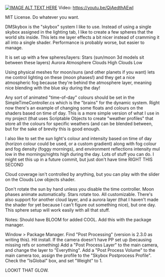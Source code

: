 [![IMAGE ALT TEXT HERE](https://img.youtube.com/vi/QjAedthAEwI/0.jpg)](https://www.youtube.com/watch?v=QjAedthAEwI)
Video: https://youtu.be/QjAedthAEwI

MIT License. Do whatever you want.

DMSkybox is the "skybox" system I like to use. Instead of using a single skybox assigned in the lighting tab, I like to create a few spheres that the world sits inside. This lets me layer effects a bit nicer instead of cramming it all into a single shader.  Performance is probably worse, but easier to manage.

It is set up with a few spheres/layers:
Stars
(sun/moon 3d models sit between these layers)
Aurora
Atmosphere
Clouds High
Clouds Low

Using physical meshes for moon/suns (and other planets if you want) lets me control lighting on these (moon phases!) and they get a nice atmospheric fog because they're behind the atmosphere layer, meaning nice blending with the blue sky during the day! 


Any sort of animated "time-of-day" colours should be set in the SimpleTimeController.cs which is the "brains" for the dynamic system. Right now there's an example of changing some floats and colours on the shaders based on time of day.  This is a more simple version of what I use in my project (that uses Scriptable Objects to create "weather profiles" that store all the colours for specific weathers (and can be blended between, but for the sake of brevity this is good enough.

I also like to set the sun light's colour and intensity based on time of day (horizon colour could be used, or a custom gradient) along with fog colour and fog density (foggy mornings), and environment reflections intensity mul low in the mornings/nights high during the day.  Lots of stuff you can do. I might set this up in a future commit, but just don't have time RIGHT THIS SECOND

Cloud coverage isn't controlled by anything, but you can play with the slider on the Clouds Low objects shader.

Don't rotate the sun by hand unless you disable the time controller.  Moon phases animate automatically. Stars rotate too.  All customizable. There's also support for another cloud layer, and a aurora layer (that I haven't made the shader for yet because I can't figure out something nice), but one day.  This sphere setup will work easily with all that stuff.

Notes:
Should have BLOOM for added COOL.  Add this with the package manager.

Window > Package Manager. Find "Post Processing" (version is 2.3.0 as writing this). Hit install. If the camera doesn't have PP set up (becausing missing refs or something) Add a "Post Process Layer" to the main camera, and change the layer to "Everything". Add a "Post Process Volume" to the main camera too, assign the profile to the "Skybox Postprocess Profile". Check the "IsGlobal" box, and set "Weight" to 1.

LOOKIT THAT GLOW.

